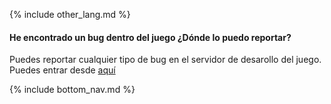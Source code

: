 {% include other_lang.md %}

#### He encontrado un bug dentro del juego ¿Dónde lo puedo reportar?

Puedes reportar cualquier tipo de bug en el servidor de desarollo del juego. Puedes entrar desde [aquí](https://discord.gg/Jumudbq7pz)

<!-- Don't touch this part thank you -->
{% include bottom_nav.md %}